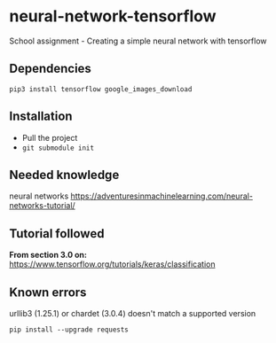 # neural-network-tensorflow
School assignment - Creating a simple neural network with tensorflow

## Dependencies
``pip3 install tensorflow google_images_download``

## Installation
- Pull the project
- ``git submodule init``

## Needed knowledge
neural networks
https://adventuresinmachinelearning.com/neural-networks-tutorial/

## Tutorial followed
**From section 3.0 on:** https://www.tensorflow.org/tutorials/keras/classification

## Known errors

urllib3 (1.25.1) or chardet (3.0.4) doesn't match a supported version
```shell script
pip install --upgrade requests
```
